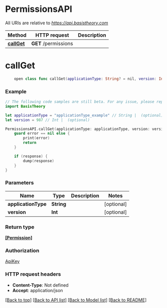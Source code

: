 # PermissionsAPI

All URIs are relative to *https://api.basistheory.com*

Method | HTTP request | Description
------------- | ------------- | -------------
[**callGet**](PermissionsAPI.md#callget) | **GET** /permissions | 


# **callGet**
```swift
    open class func callGet(applicationType: String? = nil, version: Int? = nil, completion: @escaping (_ data: [Permission]?, _ error: Error?) -> Void)
```



### Example
```swift
// The following code samples are still beta. For any issue, please report via http://github.com/OpenAPITools/openapi-generator/issues/new
import BasisTheory

let applicationType = "applicationType_example" // String |  (optional)
let version = 987 // Int |  (optional)

PermissionsAPI.callGet(applicationType: applicationType, version: version) { (response, error) in
    guard error == nil else {
        print(error)
        return
    }

    if (response) {
        dump(response)
    }
}
```

### Parameters

Name | Type | Description  | Notes
------------- | ------------- | ------------- | -------------
 **applicationType** | **String** |  | [optional] 
 **version** | **Int** |  | [optional] 

### Return type

[**[Permission]**](Permission.md)

### Authorization

[ApiKey](../README.md#ApiKey)

### HTTP request headers

 - **Content-Type**: Not defined
 - **Accept**: application/json

[[Back to top]](#) [[Back to API list]](../README.md#documentation-for-api-endpoints) [[Back to Model list]](../README.md#documentation-for-models) [[Back to README]](../README.md)

